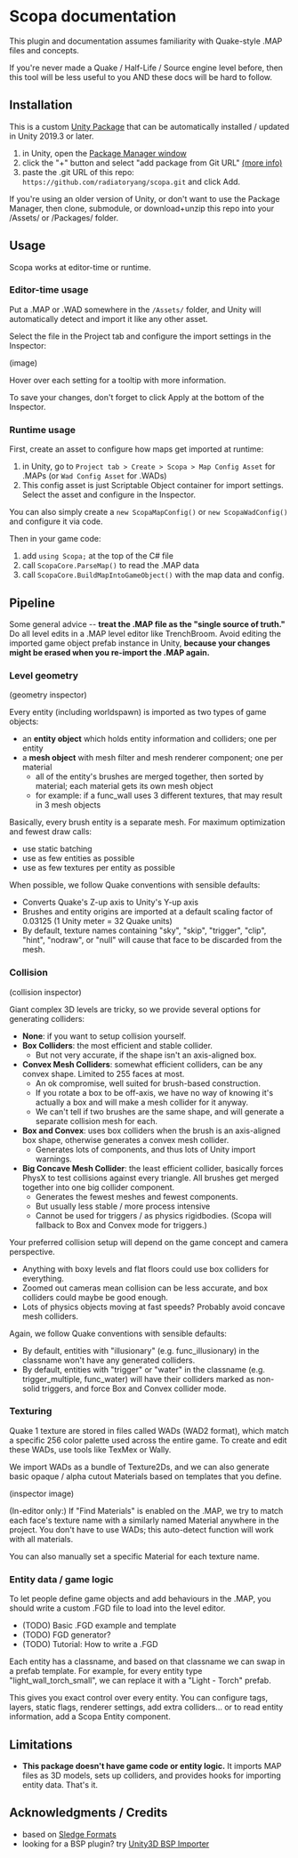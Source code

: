 # Scopa documentation

This plugin and documentation assumes familiarity with Quake-style .MAP files and concepts. 

If you're never made a Quake / Half-Life / Source engine level before, then this tool will be less useful to you AND these docs will be hard to follow.

## Installation

This is a custom [Unity Package](https://docs.unity3d.com/Manual/PackagesList.html) that can be automatically installed / updated in Unity 2019.3 or later.

1. in Unity, open the [Package Manager window](https://docs.unity3d.com/Manual/upm-ui.html)
2. click the "+" button and select "add package from Git URL" [(more info)](https://docs.unity3d.com/2021.2/Documentation/Manual/upm-ui-giturl.html)
3. paste the .git URL of this repo: `https://github.com/radiatoryang/scopa.git` and click Add.

If you're using an older version of Unity, or don't want to use the Package Manager, then clone, submodule, or download+unzip this repo into your /Assets/ or /Packages/ folder. 

## Usage

Scopa works at editor-time or runtime.

### Editor-time usage

Put a .MAP or .WAD somewhere in the `/Assets/` folder, and Unity will automatically detect and import it like any other asset. 

Select the file in the Project tab and configure the import settings in the Inspector:

(image)

Hover over each setting for a tooltip with more information.

To save your changes, don't forget to click Apply at the bottom of the Inspector.

### Runtime usage

First, create an asset to configure how maps get imported at runtime:
1. in Unity, go to `Project tab > Create > Scopa > Map Config Asset` for .MAPs (or `Wad Config Asset` for .WADs)
2. This config asset is just Scriptable Object container for import settings. Select the asset and configure in the Inspector.

You can also simply create a `new ScopaMapConfig()` or `new ScopaWadConfig()` and configure it via code.

Then in your game code:
1. add `using Scopa;` at the top of the C# file
2. call `ScopaCore.ParseMap()` to read the .MAP data
3. call `ScopaCore.BuildMapIntoGameObject()` with the map data and config.

## Pipeline

Some general advice -- **treat the .MAP file as the "single source of truth."** Do all level edits in a .MAP level editor like TrenchBroom. Avoid editing the imported game object prefab instance in Unity, **because your changes might be erased when you re-import the .MAP again.**

### Level geometry

(geometry inspector)

Every entity (including worldspawn) is imported as two types of game objects:
- an **entity object** which holds entity information and colliders; one per entity
- a **mesh object** with mesh filter and mesh renderer component; one per material
    - all of the entity's brushes are merged together, then sorted by material; each material gets its own mesh object
    - for example: if a func_wall uses 3 different textures, that may result in 3 mesh objects

Basically, every brush entity is a separate mesh. For maximum optimization and fewest draw calls:
- use static batching
- use as few entities as possible
- use as few textures per entity as possible

When possible, we follow Quake conventions with sensible defaults:
- Converts Quake's Z-up axis to Unity's Y-up axis
- Brushes and entity origins are imported at a default scaling factor of 0.03125 (1 Unity meter = 32 Quake units)
- By default, texture names containing "sky", "skip", "trigger", "clip", "hint", "nodraw", or "null" will cause that face to be discarded from the mesh.


### Collision

(collision inspector)

Giant complex 3D levels are tricky, so we provide several options for generating colliders:
- **None**: if you want to setup collision yourself.
- **Box Colliders**: the most efficient and stable collider.
    - But not very accurate, if the shape isn't an axis-aligned box.
- **Convex Mesh Colliders**: somewhat efficient colliders, can be any convex shape. Limited to 255 faces at most.
    - An ok compromise, well suited for brush-based construction. 
    - If you rotate a box to be off-axis, we have no way of knowing it's actually a box and will make a mesh collider for it anyway.
    - We can't tell if two brushes are the same shape, and will generate a separate collision mesh for each.
- **Box and Convex**: uses box colliders when the brush is an axis-aligned box shape, otherwise generates a convex mesh collider.
    - Generates lots of components, and thus lots of Unity import warnings.
- **Big Concave Mesh Collider**: the least efficient collider, basically forces PhysX to test collisions against every triangle. All brushes get merged together into one big collider component.
    - Generates the fewest meshes and fewest components.
    - But usually less stable / more process intensive
    - Cannot be used for triggers / as physics rigidbodies. (Scopa will fallback to Box and Convex mode for triggers.)

Your preferred collision setup will depend on the game concept and camera perspective.
- Anything with boxy levels and flat floors could use box colliders for everything.
- Zoomed out cameras mean collision can be less accurate, and box colliders could maybe be good enough.
- Lots of physics objects moving at fast speeds? Probably avoid concave mesh colliders.

Again, we follow Quake conventions with sensible defaults:
- By default, entities with "illusionary" (e.g. func_illusionary) in the classname won't have any generated colliders.
- By default, entities with "trigger" or "water" in the classname (e.g. trigger_multiple, func_water) will have their colliders marked as non-solid triggers, and force Box and Convex collider mode.


### Texturing

Quake 1 texture are stored in files called WADs (WAD2 format), which match a specific 256 color palette used across the entire game. To create and edit these WADs, use tools like TexMex or Wally. 

We import WADs as a bundle of Texture2Ds, and we can also generate basic opaque / alpha cutout Materials based on templates that you define.

(inspector image)

(In-editor only:) If "Find Materials" is enabled on the .MAP, we try to match each face's texture name with a similarly named Material anywhere in the project. You don't have to use WADs; this auto-detect function will work with all materials.

You can also manually set a specific Material for each texture name.


### Entity data / game logic

To let people define game objects and add behaviours in the .MAP, you should write a custom .FGD file to load into the level editor.

- (TODO) Basic .FGD example and template
- (TODO) FGD generator?
- (TODO) Tutorial: How to write a .FGD

Each entity has a classname, and based on that classname we can swap in a prefab template. For example, for every entity type "light_wall_torch_small", we can replace it with a "Light - Torch" prefab. 

This gives you exact control over every entity. You can configure tags, layers, static flags, renderer settings, add extra colliders... or to read entity information, add a Scopa Entity component. 




## Limitations

- **This package doesn't have game code or entity logic.** It imports MAP files as 3D models, sets up colliders, and provides hooks for importing entity data. That's it.

## Acknowledgments / Credits

- based on [Sledge Formats](https://github.com/LogicAndTrick/sledge-formats)
- looking for a BSP plugin? try [Unity3D BSP Importer](https://github.com/wfowler1/Unity3D-BSP-Importer)